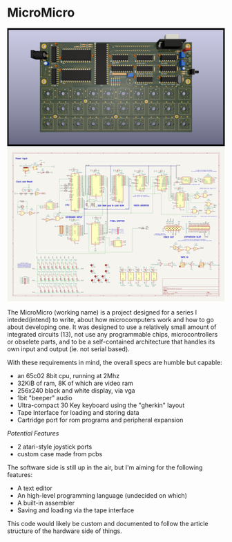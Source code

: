 # MicroMicro

![PCB Render](render.png)
![System Schematic](schematic.png)

The MicroMicro (working name) is a project designed for a series I inteded(intend) to write, about how microcomputers work and how to go about developing one. It was designed to use a relatively small amount of integrated circuits (13), not use any programmable chips, microcontrollers or obselete parts, and to be a self-contained architecture that handles its own input and output (ie. not serial based).

With these requirements in mind, the overall specs are humble but capable:
* an 65c02 8bit cpu, running at 2Mhz
* 32KiB of ram, 8K of which are video ram
* 256x240 black and white display, via vga
* 1bit "beeper" audio
* Ultra-compact 30 Key keyboard using the "gherkin" layout
* Tape Interface for loading and storing data
* Cartridge port for rom programs and peripheral expansion

*Potential Features*
* 2 atari-style joystick ports
* custom case made from pcbs

The software side is still up in the air, but I'm aiming for the following features:
* A text editor
* An high-level programming language (undecided on which)
* A built-in assembler
* Saving and loading via the tape interface

This code would likely be custom and documented to follow the article structure of the hardware side of things.
